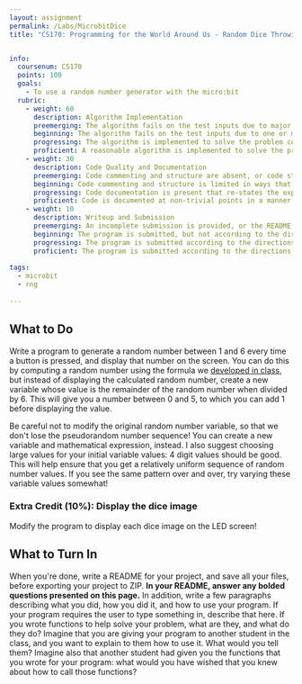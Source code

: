 ```yaml
---
layout: assignment
permalink: /Labs/MicrobitDice
title: "CS170: Programming for the World Around Us - Random Dice Throwing with the micro:bit"


info:
  coursenum: CS170
  points: 100
  goals:
    - To use a random number generator with the micro:bit
  rubric:
    - weight: 60
      description: Algorithm Implementation
      preemerging: The algorithm fails on the test inputs due to major issues, or the program fails to compile and/or run
      beginning: The algorithm fails on the test inputs due to one or more minor issues
      progressing: The algorithm is implemented to solve the problem correctly according to given test inputs, but would fail if executed in a general case due to a minor issue or omission in the algorithm design or implementation
      proficient: A reasonable algorithm is implemented to solve the problem which correctly solves the problem according to the given test inputs, and would be reasonably expected to solve the problem in the general case
    - weight: 30
      description: Code Quality and Documentation
      preemerging: Code commenting and structure are absent, or code structure departs significantly from best practice, and/or the code departs significantly from the style guide
      beginning: Code commenting and structure is limited in ways that reduce the readability of the program, and/or there are minor departures from the style guide
      progressing: Code documentation is present that re-states the explicit code definitions, and/or code is written that mostly adheres to the style guide
      proficient: Code is documented at non-trivial points in a manner that enhances the readability of the program, and code is written according to the style guide
    - weight: 10
      description: Writeup and Submission
      preemerging: An incomplete submission is provided, or the README file submitted is blank
      beginning: The program is submitted, but not according to the directions in one or more ways (for example, because it is lacking a readme writeup or missing answers to written questions)
      progressing: The program is submitted according to the directions with a minor omission or correction needed, including a readme writeup describing the solution and answering nearly all questions posed in the instructions
      proficient: The program is submitted according to the directions, including a readme writeup describing the solution and answering all questions posed in the instructions
    
tags:
  - microbit
  - rng
  
---
```


## What to Do
Write a program to generate a random number between 1 and 6 every time a button is pressed, and display that number on the screen.  You can do this by computing a random number using the formula we [developed in class](../Activities/MicrobitPRNG), but instead of displaying the calculated random number, create a new variable whose value is the remainder of the random number when divided by 6.  This will give you a number between 0 and 5, to which you can add 1 before displaying the value.

Be careful not to modify the original random number variable, so that we don't lose the pseudorandom number sequence!  You can create a new variable and mathematical expression, instead.  I also suggest choosing large values for your initial variable values: 4 digit values should be good.  This will help ensure that you get a relatively uniform sequence of random number values.  If you see the same pattern over and over, try varying these variable values somewhat!

### Extra Credit (10%): Display the dice image
Modify the program to display each dice image on the LED screen!

## What to Turn In
When you're done, write a README for your project, and save all your files, before exporting your project to ZIP.  **In your README, answer any bolded questions presented on this page.**  In addition, write a few paragraphs describing what you did, how you did it, and how to use your program.  If your program requires the user to type something in, describe that here.  If you wrote functions to help solve your problem, what are they, and what do they do?  Imagine that you are giving your program to another student in the class, and you want to explain to them how to use it.  What would you tell them?  Imagine also that another student had given you the functions that you wrote for your program: what would you have wished that you knew about how to call those functions?
